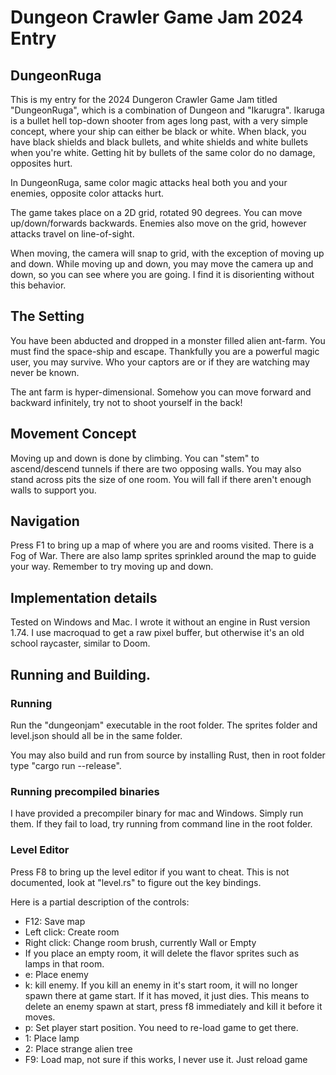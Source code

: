 # Dungeon Crawler Game Jam 2024 Entry
## DungeonRuga

This is my entry for the 2024 Dungeron Crawler Game Jam titled
"DungeonRuga", which is a combination of Dungeon and "Ikarugra".
Ikaruga is a bullet hell top-down shooter from ages long past,
with a very simple concept, where your ship can either be black or
white.  When black, you have black shields and black bullets,
and white shields and white bullets when you're white.  Getting hit
by bullets of the same color do no damage, opposites hurt.

In DungeonRuga, same color magic attacks heal both you and your 
enemies, opposite color attacks hurt.

The game takes place on a 2D grid, rotated 90 degrees.  You can
move up/down/forwards backwards.  Enemies also move on the grid,
however attacks travel on line-of-sight.

When moving, the camera will snap to grid, with the exception of
moving up and down.  While moving up and down, you may move the
camera up and down, so you can see where you are going.  I find
it is disorienting without this behavior.

## The Setting

You have been abducted and dropped in a monster filled alien ant-farm.
You must find the space-ship and escape.  Thankfully you are a powerful
magic user, you may survive.  Who your captors are or if they are watching
may never be known.

The ant farm is hyper-dimensional.  Somehow you can move forward and
backward infinitely, try not to shoot yourself in the back!

## Movement Concept
Moving up and down is done by climbing.  You can "stem" to ascend/descend
tunnels if there are two opposing walls.  You may also stand across
pits the size of one room.  You will fall if there aren't enough
walls to support you.

## Navigation

Press F1 to bring up a map of where you are and rooms visited.
There is a Fog of War.  There are also lamp sprites sprinkled 
around the map to guide your way.  Remember to try moving up and down.

## Implementation details

Tested on Windows and Mac.  I wrote it without an engine in Rust 
version 1.74.  I use macroquad to get a raw pixel buffer, but otherwise
it's an old school raycaster, similar to Doom.

## Running and Building.

### Running

Run the "dungeonjam" executable in the root folder.  The sprites folder and
level.json should all be in the same folder.

You may also build and run from source by installing Rust,
then in root folder type "cargo run --release".

### Running precompiled binaries

I have provided a precompiler binary for mac and Windows. Simply run
them.  If they fail to load, try running from command line in the root 
folder.

### Level Editor

Press F8 to bring up the level editor if you want to cheat.  This is
not documented, look at "level.rs" to figure out the key bindings.

Here is a partial description of the controls:

- F12: Save map
- Left click: Create room
- Right click: Change room brush, currently Wall or Empty
- If you place an empty room, it will delete the flavor sprites such 
  as lamps in that room.
- e:  Place enemy
- k:  kill enemy.  If you kill an enemy in it's start room, it will no longer
      spawn there at game start.  If it has moved, it just dies.  This means
      to delete an enemy spawn at start, press f8 immediately and kill it
      before it moves.
- p: Set player start position.  You need to re-load game to get there.
- 1: Place lamp
- 2: Place strange alien tree
- F9:  Load map, not sure if this works, I never use it. Just reload game